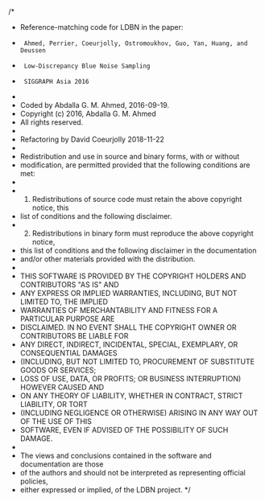 /*
 * Reference-matching code for LDBN in the paper:
 *      Ahmed, Perrier, Coeurjolly, Ostromoukhov, Guo, Yan, Huang, and Deussen
 *      Low-Discrepancy Blue Noise Sampling
 *      SIGGRAPH Asia 2016
 *
 * Coded by Abdalla G. M. Ahmed, 2016-09-19.
 * Copyright (c) 2016, Abdalla G. M. Ahmed
 * All rights reserved.
 *
 * Refactoring by David Coeurjolly 2018-11-22
 *
 * Redistribution and use in source and binary forms, with or without
 * modification, are permitted provided that the following conditions are met:
 *
 * 1. Redistributions of source code must retain the above copyright notice, this
 *    list of conditions and the following disclaimer.
 * 2. Redistributions in binary form must reproduce the above copyright notice,
 *    this list of conditions and the following disclaimer in the documentation
 *    and/or other materials provided with the distribution.
 *
 * THIS SOFTWARE IS PROVIDED BY THE COPYRIGHT HOLDERS AND CONTRIBUTORS "AS IS" AND
 * ANY EXPRESS OR IMPLIED WARRANTIES, INCLUDING, BUT NOT LIMITED TO, THE IMPLIED
 * WARRANTIES OF MERCHANTABILITY AND FITNESS FOR A PARTICULAR PURPOSE ARE
 * DISCLAIMED. IN NO EVENT SHALL THE COPYRIGHT OWNER OR CONTRIBUTORS BE LIABLE FOR
 * ANY DIRECT, INDIRECT, INCIDENTAL, SPECIAL, EXEMPLARY, OR CONSEQUENTIAL DAMAGES
 * (INCLUDING, BUT NOT LIMITED TO, PROCUREMENT OF SUBSTITUTE GOODS OR SERVICES;
 * LOSS OF USE, DATA, OR PROFITS; OR BUSINESS INTERRUPTION) HOWEVER CAUSED AND
 * ON ANY THEORY OF LIABILITY, WHETHER IN CONTRACT, STRICT LIABILITY, OR TORT
 * (INCLUDING NEGLIGENCE OR OTHERWISE) ARISING IN ANY WAY OUT OF THE USE OF THIS
 * SOFTWARE, EVEN IF ADVISED OF THE POSSIBILITY OF SUCH DAMAGE.
 *
 * The views and conclusions contained in the software and documentation are those
 * of the authors and should not be interpreted as representing official policies,
 * either expressed or implied, of the LDBN project.
 */
